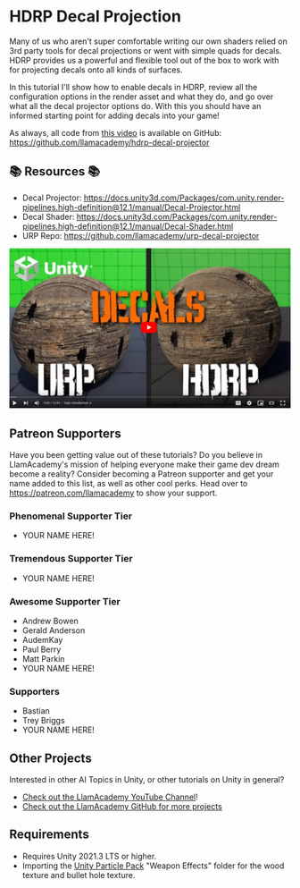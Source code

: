 ﻿# HDRP Decal Projection

Many of us who aren't super comfortable writing our own shaders relied on 3rd party tools for decal projections or went with simple quads for decals. HDRP provides us a powerful and flexible tool out of the box to work with for projecting decals onto all kinds of surfaces.

In this tutorial I'll show how to enable decals in HDRP, review all the configuration options in the render asset and what they do, and go over what all the decal projector options do. With this you should have an informed starting point for adding decals into your game!

As always, all code from [this video](https://youtu.be/5p8cKIu3P_8) is available on GitHub: https://github.com/llamacademy/hdrp-decal-projector

## 📚 Resources 📚
* Decal Projector: https://docs.unity3d.com/Packages/com.unity.render-pipelines.high-definition@12.1/manual/Decal-Projector.html
* Decal Shader: https://docs.unity3d.com/Packages/com.unity.render-pipelines.high-definition@12.1/manual/Decal-Shader.html
* URP Repo: https://github.com/llamacademy/urp-decal-projector

[![Youtube Tutorial](./Video%20Screenshot.png)](https://youtu.be/5p8cKIu3P_8)

## Patreon Supporters
Have you been getting value out of these tutorials? Do you believe in LlamAcademy's mission of helping everyone make their game dev dream become a reality? Consider becoming a Patreon supporter and get your name added to this list, as well as other cool perks.
Head over to https://patreon.com/llamacademy to show your support.

### Phenomenal Supporter Tier
* YOUR NAME HERE!

### Tremendous Supporter Tier
* YOUR NAME HERE!

### Awesome Supporter Tier
* Andrew Bowen
* Gerald Anderson
* AudemKay
* Paul Berry
* Matt Parkin
* YOUR NAME HERE!

### Supporters
* Bastian
* Trey Briggs
* YOUR NAME HERE!

## Other Projects
Interested in other AI Topics in Unity, or other tutorials on Unity in general? 

* [Check out the LlamAcademy YouTube Channel](https://youtube.com/c/LlamAcademy)!
* [Check out the LlamAcademy GitHub for more projects](https://github.com/llamacademy)

## Requirements
* Requires Unity 2021.3 LTS or higher. 
* Importing the [Unity Particle Pack](https://assetstore.unity.com/packages/essentials/tutorial-projects/unity-particle-pack-127325) "Weapon Effects" folder for the wood texture and bullet hole texture.